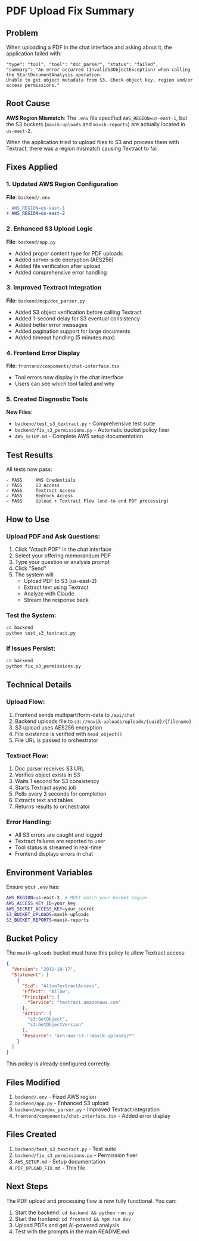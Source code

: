 # PDF Upload Fix Summary

## Problem
When uploading a PDF in the chat interface and asking about it, the application failed with:
```
"type": "tool", "tool": "doc_parser", "status": "failed",
"summary": "An error occurred (InvalidS3ObjectException) when calling the StartDocumentAnalysis operation:
Unable to get object metadata from S3. Check object key, region and/or access permissions."
```

## Root Cause
**AWS Region Mismatch**: The `.env` file specified `AWS_REGION=us-east-1`, but the S3 buckets (`mavik-uploads` and `mavik-reports`) are actually located in `us-east-2`.

When the application tried to upload files to S3 and process them with Textract, there was a region mismatch causing Textract to fail.

## Fixes Applied

### 1. Updated AWS Region Configuration
**File**: `backend/.env`
```diff
- AWS_REGION=us-east-1
+ AWS_REGION=us-east-2
```

### 2. Enhanced S3 Upload Logic
**File**: `backend/app.py`
- Added proper content type for PDF uploads
- Added server-side encryption (AES256)
- Added file verification after upload
- Added comprehensive error handling

### 3. Improved Textract Integration
**File**: `backend/mcp/doc_parser.py`
- Added S3 object verification before calling Textract
- Added 1-second delay for S3 eventual consistency
- Added better error messages
- Added pagination support for large documents
- Added timeout handling (5 minutes max)

### 4. Frontend Error Display
**File**: `frontend/components/chat-interface.tsx`
- Tool errors now display in the chat interface
- Users can see which tool failed and why

### 5. Created Diagnostic Tools
**New Files**:
- `backend/test_s3_textract.py` - Comprehensive test suite
- `backend/fix_s3_permissions.py` - Automatic bucket policy fixer
- `AWS_SETUP.md` - Complete AWS setup documentation

## Test Results

All tests now pass:
```
✓ PASS     AWS Credentials
✓ PASS     S3 Access
✓ PASS     Textract Access
✓ PASS     Bedrock Access
✓ PASS     Upload + Textract Flow (end-to-end PDF processing)
```

## How to Use

### Upload PDF and Ask Questions:
1. Click "Attach PDF" in the chat interface
2. Select your offering memorandum PDF
3. Type your question or analysis prompt
4. Click "Send"
5. The system will:
   - Upload PDF to S3 (us-east-2)
   - Extract text using Textract
   - Analyze with Claude
   - Stream the response back

### Test the System:
```bash
cd backend
python test_s3_textract.py
```

### If Issues Persist:
```bash
cd backend
python fix_s3_permissions.py
```

## Technical Details

### Upload Flow:
1. Frontend sends multipart/form-data to `/api/chat`
2. Backend uploads file to `s3://mavik-uploads/uploads/{uuid}/{filename}`
3. S3 upload uses AES256 encryption
4. File existence is verified with `head_object()`
5. File URL is passed to orchestrator

### Textract Flow:
1. Doc parser receives S3 URL
2. Verifies object exists in S3
3. Waits 1 second for S3 consistency
4. Starts Textract async job
5. Polls every 3 seconds for completion
6. Extracts text and tables
7. Returns results to orchestrator

### Error Handling:
- All S3 errors are caught and logged
- Textract failures are reported to user
- Tool status is streamed in real-time
- Frontend displays errors in chat

## Environment Variables

Ensure your `.env` has:
```bash
AWS_REGION=us-east-2  # MUST match your bucket region
AWS_ACCESS_KEY_ID=your_key
AWS_SECRET_ACCESS_KEY=your_secret
S3_BUCKET_UPLOADS=mavik-uploads
S3_BUCKET_REPORTS=mavik-reports
```

## Bucket Policy

The `mavik-uploads` bucket must have this policy to allow Textract access:
```json
{
  "Version": "2012-10-17",
  "Statement": [
    {
      "Sid": "AllowTextractAccess",
      "Effect": "Allow",
      "Principal": {
        "Service": "textract.amazonaws.com"
      },
      "Action": [
        "s3:GetObject",
        "s3:GetObjectVersion"
      ],
      "Resource": "arn:aws:s3:::mavik-uploads/*"
    }
  ]
}
```

This policy is already configured correctly.

## Files Modified

1. `backend/.env` - Fixed AWS region
2. `backend/app.py` - Enhanced S3 upload
3. `backend/mcp/doc_parser.py` - Improved Textract integration
4. `frontend/components/chat-interface.tsx` - Added error display

## Files Created

1. `backend/test_s3_textract.py` - Test suite
2. `backend/fix_s3_permissions.py` - Permission fixer
3. `AWS_SETUP.md` - Setup documentation
4. `PDF_UPLOAD_FIX.md` - This file

## Next Steps

The PDF upload and processing flow is now fully functional. You can:

1. Start the backend: `cd backend && python run.py`
2. Start the frontend: `cd frontend && npm run dev`
3. Upload PDFs and get AI-powered analysis
4. Test with the prompts in the main README.md
